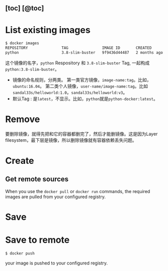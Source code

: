 [toc]
[@toc]
---
# List existing images

```bash
$ docker images
REPOSITORY               TAG               IMAGE ID       CREATED        SIZE
python                   3.8-slim-buster   9f9436d44487   2 months ago   114MB
```

这个镜像的名字，`python` Respository 和 `3.8-slim-buster` Tag, 一起构成 `python:3.8-slim-buster`。

- 镜像的命名规则，分两类。
第一类官方镜像，`image-name:tag`。比如，`ubuntu:16.04`。
第二类个人镜像，`user-name/image-name:tag`。比如`sandal33s/helloworld:1.0`，`sandal33s/helloworld:v3`。
- 默认Tag : 是`latest`，不显示。比如，`python`就是`python-docker:latest`。


# Remove

要删除镜像，就得先把和它的容器都删完了，然后才能删镜像。这是因为Layer filesystem，最下层是镜像，所以删除镜像就有容器依赖丢失问题。

# Create
## Get remote sources


When you use the `docker pull` or `docker run` commands, the required images are pulled from your configured registry.

# Save
# Save to remote

```bash
$ docker push
```
your image is pushed to your configured registry.